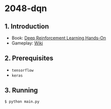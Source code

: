 # 2048-dqn

## 1. Introduction
- Book: [Deep Reinforcement Learning Hands-On](https://www.packtpub.com/big-data-and-business-intelligence/deep-reinforcement-learning-hands)
- Gameplay: [Wiki](https://en.wikipedia.org/wiki/2048_(video_game)#Gameplay)

## 2. Prerequisites
- `tensorflow`
- `keras`

## 3. Running
```
$ python main.py
```
